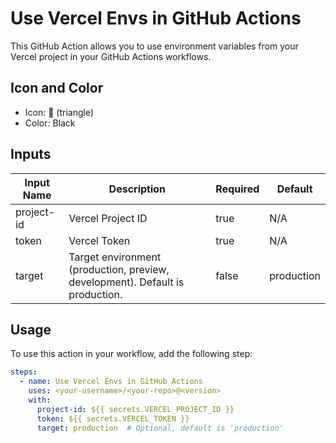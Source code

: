 # Use Vercel Envs in GitHub Actions

This GitHub Action allows you to use environment variables from your Vercel project in your GitHub Actions workflows.

## Icon and Color

- Icon: 🔺 (triangle)
- Color: Black

## Inputs

| Input Name   | Description                                                                                 | Required | Default      |
|--------------|---------------------------------------------------------------------------------------------|----------|--------------|
| project-id   | Vercel Project ID                                                                           | true     | N/A          |
| token        | Vercel Token                                                                                | true     | N/A          |
| target       | Target environment (production, preview, development). Default is production.              | false    | production   |

## Usage

To use this action in your workflow, add the following step:

```yaml
steps:
  - name: Use Vercel Envs in GitHub Actions
    uses: <your-username>/<your-repo>@<version>
    with:
      project-id: ${{ secrets.VERCEL_PROJECT_ID }}
      token: ${{ secrets.VERCEL_TOKEN }}
      target: production  # Optional, default is 'production'